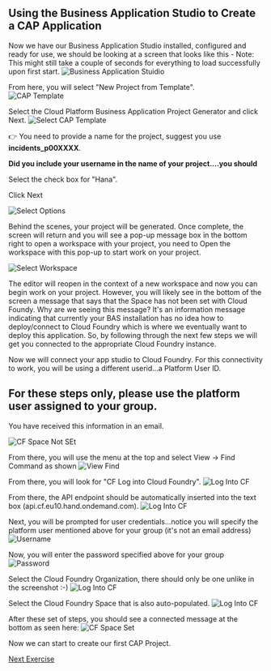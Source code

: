 ## Using the Business Application Studio to Create a CAP Application

Now we have our Business Application Studio installed, configured and ready for use, we should be looking at a screen that looks like this - Note: This might still take a couple of seconds for everything to load successfully upon first start.
![Business Application Stuidio](../Images/BAS_Start.jpg)

From here, you will select "New Project from Template".<br>
![CAP Template](../Images/CAPtemplate.jpg)

Select the Cloud Platform Business Application Project Generator and click Next.
![Select CAP Template](../Images/CAPtemplate2.jpg)

:point_right: You need to provide a name for the project, suggest you use **incidents_p00XXXX**.

**Did you include your username in the name of your project....you should**

Select the check box for "Hana".

Click Next

![Select Options](../Images/templateoptions.jpg)

Behind the scenes, your project will be generated. Once complete, the screen will return and you will see a pop-up message box in the bottom right to open a workspace with your project, you need to Open the workspace with this pop-up to start work on your project.

![Select Workspace](../Images/CAPtemplate4.jpg)

The editor will reopen in the context of a new workspace and now you can begin work on your project. However, you will likely see in the bottom of the screen a message that says that the Space has not been set with Cloud Foundy. 
Why are we seeing this message? It's an information message indicating that currently your BAS installation has no idea how to deploy/connect to Cloud Foundry which is where we eventually want to deploy this application. So, by following through the next few steps we will get you connected to the appropriate Cloud Foundry instance.

Now we will connect your app studio to Cloud Foundry. For this connectivity to work, you will be using a different userid...a Platform User ID.
## For these steps only, please use the platform user assigned to your group.
You have received this information in an email.

![CF Space Not SEt](../Images/CFSpaceNotSet.jpg)

From there, you will use the menu at the top and select View -> Find Command as shown
![View Find](../Images/FindCommand.jpg)

From there, you will look for "CF Log into Cloud Foundry".
![Log Into CF](../Images/FindCommand2.jpg)

From there, the API endpoint should be automatically inserted into the text box (api.cf.eu10.hand.ondemand.com). 
![Log Into CF](../Images/FindCommand3.jpg)

Next, you will be prompted for user credentials...notice you will specify the platform user mentioned above for your group (it's not an email address)
![Username](../Images/CFEmailAddress.jpg)

Now, you will enter the password specified above for your group
![Password](../Images/CFPassword.jpg)

Select the Cloud Foundry Organization, there should only be one unlike in the screenshot :-)
![Log Into CF](../Images/FindCommand4.jpg)

Select the Cloud Foundry Space that is also auto-populated.
![Log Into CF](../Images/FindCommand5.jpg)

After these set of steps, you should see a connected message at the bottom as seen here:
![CF Space Set](../Images/CFSpaceSet.jpg)

Now we can start to create our first CAP Project.

[Next Exercise](Part2%20-%20Creating%20First%20CAP%20Project.md)





